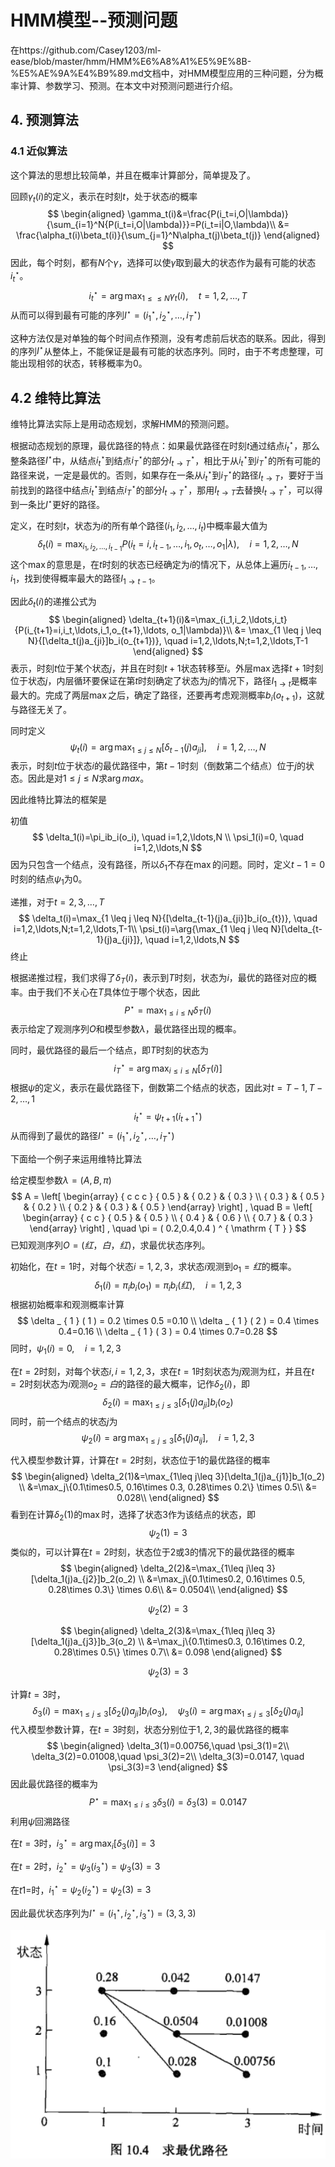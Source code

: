 # HMM模型--预测问题

在https://github.com/Casey1203/ml-ease/blob/master/hmm/HMM%E6%A8%A1%E5%9E%8B-%E5%AE%9A%E4%B9%89.md文档中，对HMM模型应用的三种问题，分为概率计算、参数学习、预测。在本文中对预测问题进行介绍。

## 4. 预测算法

### 4.1 近似算法

这个算法的思想比较简单，并且在概率计算部分，简单提及了。

回顾$\gamma_t(i)$的定义，表示在时刻$t$，处于状态$i$的概率
$$
\begin{aligned}
\gamma_t(i)&=\frac{P(i_t=i,O|\lambda)}{\sum_{i=1}^N{P(i_t=i,O|\lambda)}}=P(i_t=i|O,\lambda)\\
&= \frac{\alpha_t(i)\beta_t(i)}{\sum_{j=1}^N\alpha_t(j)\beta_t(j)}
\end{aligned}
$$
因此，每个时刻，都有$N$个$\gamma$，选择可以使$\gamma$取到最大的状态作为最有可能的状态$i_t^{\star}$。
$$
i_t^{\star}=\arg{\max_{1\leq \leq N}{\gamma_t(i)}}, \quad t=1,2,\ldots,T
$$
从而可以得到最有可能的序列$I^{\star}=(i_1^{\star},i_2^{\star},\ldots,i_T^{\star})$

这种方法仅是对单独的每个时间点作预测，没有考虑前后状态的联系。因此，得到的序列$I^{\star}$从整体上，不能保证是最有可能的状态序列。同时，由于不考虑整理，可能出现相邻的状态，转移概率为0。

## 4.2 维特比算法

维特比算法实际上是用动态规划，求解HMM的预测问题。

根据动态规划的原理，最优路径的特点：如果最优路径在时刻$t$通过结点$i_t^{\star}$，那么整条路径$I^{\star}$中，从结点$i_t^{\star}$到结点$i_T^{\star}$的部分$I_{t\rightarrow T}^{\star}$，相比于从$i_t^{\star}$到$i_T^{\star}$的所有可能的路径来说，一定是最优的。否则，如果存在一条从$i_t^{\star}$到$i_T^{\star}$的路径$I_{t\rightarrow T}$，要好于当前找到的路径中结点$i_t^{\star}$到结点$i_T^{\star}$的部分$I_{t\rightarrow T}^{\star}$，那用$I_{t\rightarrow T}$去替换$I_{t\rightarrow T}^{\star}$，可以得到一条比$I^{\star}$更好的路径。

定义，在时刻$t$，状态为$i$的所有单个路径$(i_1,i_2,\ldots,i_t)$中概率最大值为
$$
\delta_t(i)=\max_{i_1,i_2,\ldots,i_{t-1}}{P(i_t=i,i_{t-1},\ldots,i_1,o_t,\ldots,o_1|\lambda)}, \quad i = 1,2,\ldots,N
$$
这个$\max$的意思是，在$t$时刻的状态已经确定为$i$的情况下，从总体上遍历$i_{t-1},\ldots,i_1$，找到使得概率最大的路径$I_{1\rightarrow t-1}$。

因此$\delta_t(i)$的递推公式为
$$
\begin{aligned}
\delta_{t+1}(i)&=\max_{i_1,i_2,\ldots,i_t}{P(i_{t+1}=i,i_t,\ldots,i_1,o_{t+1},\ldots, o_1|\lambda)}\\
&= \max_{1 \leq j \leq N}{[\delta_t(j)a_{ji}]b_i(o_{t+1})}, \quad i=1,2,\ldots,N;t=1,2,\ldots,T-1
\end{aligned}
$$
表示，时刻$t$位于某个状态$j$，并且在时刻$t+1$状态转移至$i$。外层$\max$选择$t+1$时刻位于状态$j$，内层循环要保证在第$t$时刻确定了状态为$j$的情况下，路径$I_{1\rightarrow t}$是概率最大的。完成了两层$\max$之后，确定了路径，还要再考虑观测概率$b_i(o_{t+1})$，这就与路径无关了。

同时定义
$$
\psi_t(i)=\arg{\max_{1 \leq j \leq N}[\delta_{t-1}(j)a_{ji}]}, \quad i=1,2,\ldots,N
$$
表示，时刻$t$位于状态$i$的最优路径中，第$t-1$时刻（倒数第二个结点）位于$j$的状态。因此是对$1\leq j \leq N$求$\arg{max}$。

因此维特比算法的框架是

初值
$$
\delta_1(i)=\pi_ib_i(o_i), \quad i=1,2,\ldots,N \\
\psi_1(i)=0, \quad i=1,2,\ldots,N
$$
因为只包含一个结点，没有路径，所以$\delta_1$不存在$\max$的问题。同时，定义$t-1=0$时刻的结点$\psi_1$为0。

递推，对于$t=2,3,\ldots,T$
$$
\delta_t(i)=\max_{1 \leq j \leq N}{[\delta_{t-1}(j)a_{ji}]b_i(o_{t})}, \quad i=1,2,\ldots,N;t=1,2,\ldots,T-1\\
\psi_t(i)=\arg{\max_{1 \leq j \leq N}[\delta_{t-1}(j)a_{ji}]}, \quad i=1,2,\ldots,N
$$
终止

根据递推过程，我们求得了$\delta_T(i)$，表示到$T$时刻，状态为$i$，最优的路径对应的概率。由于我们不关心在$T$具体位于哪个状态，因此
$$
P^{\star}=\max_{1\leq i\leq N}\delta_T(i)
$$
表示给定了观测序列$O$和模型参数$\lambda$，最优路径出现的概率。

同时，最优路径的最后一个结点，即$T$时刻的状态为
$$
i_T^{\star}=\arg{\max_{i \leq i\leq N}{[\delta_T(i)]}}
$$
根据$\psi$的定义，表示在最优路径下，倒数第二个结点的状态，因此对$t=T-1,T-2,\ldots,1$
$$
i_t^{\star}=\psi_{t+1}(i_{t+1}^{\star})
$$
从而得到了最优的路径$I^{\star}=(i_1^{\star},i_2^{\star},\ldots,i_T^{\star})$

下面给一个例子来运用维特比算法

给定模型参数$\lambda=(A,B,\pi)$
$$
A = \left[ \begin{array} { c c c } { 0.5 } & { 0.2 } & { 0.3 } \\ { 0.3 } & { 0.5 } & { 0.2 } \\ { 0.2 } & { 0.3 } & { 0.5 } \end{array} \right] , \quad B = \left[ \begin{array} { c c } { 0.5 } & { 0.5 } \\ { 0.4 } & { 0.6 } \\ { 0.7 } & { 0.3 } \end{array} \right] , \quad \pi = ( 0.2,0.4,0.4 ) ^ { \mathrm { T } }
$$
已知观测序列$O=(红，白，红)$，求最优状态序列。

初始化，在$t=1$时，对每个状态$i=1,2,3$，求状态$i$观测到$o_1=红$的概率。
$$
\delta_1(i)=\pi_ib_i(o_1)=\pi_ib_i(红), \quad i=1,2,3
$$
根据初始概率和观测概率计算
$$
\delta _ { 1 } ( 1 ) = 0.2 \times 0.5 =0.10  \\ 
\delta _ { 1 } ( 2 ) = 0.4 \times 0.4=0.16 \\ 
\delta _ { 1 } ( 3 ) = 0.4 \times 0.7=0.28
$$
同时，$\psi_1(i)=0, \quad i=1,2,3$

在$t=2$时刻，对每个状态$i, i=1,2,3$，求在$t=1$时刻状态为$j$观测为红，并且在$t=2$时刻状态为$i$观测$o_2=白$的路径的最大概率，记作$\delta_2(i)$，即
$$
\delta_2(i)=\max_{1 \leq j \leq 3}{[\delta_1(j)a_{ji}]b_i(o_2)}
$$
同时，前一个结点的状态$j$为
$$
\psi_2(i)=\arg{\max_{1\leq j \leq 3}{[\delta_1(j)a_{ij}]}}, \quad i=1,2,3
$$


代入模型参数计算，计算在$t=2$时刻，状态位于$1$的最优路径的概率
$$
\begin{aligned}
\delta_2(1)&=\max_{1\leq j\leq 3}[\delta_1(j)a_{j1}]b_1(o_2) \\
&=\max_j\{0.1\times0.5, 0.16\times 0.3, 0.28\times 0.2\} \times 0.5\\
&= 0.028\\
\end{aligned}
$$
看到在计算$\delta_2(1)$的$\max$时，选择了状态$3$作为该结点的状态，即
$$
\psi_2(1)=3
$$
类似的，可以计算在$t=2$时刻，状态位于$2$或$3$的情况下的最优路径的概率
$$
\begin{aligned}
\delta_2(2)&=\max_{1\leq j\leq 3}[\delta_1(j)a_{j2}]b_2(o_2) \\
&=\max_j\{0.1\times0.2, 0.16\times 0.5, 0.28\times 0.3\} \times 0.6\\
&= 0.0504\\
\end{aligned}
$$

$$
\psi_2(2)=3
$$

$$
\begin{aligned}
\delta_2(3)&=\max_{1\leq j\leq 3}[\delta_1(j)a_{j3}]b_3(o_2) \\
&=\max_j\{0.1\times0.3, 0.16\times 0.2, 0.28\times 0.5\} \times 0.7\\
&= 0.098
\end{aligned}
$$

$$
\psi_2(3)=3
$$

计算$t=3$时，
$$
\delta_3(i)=\max_{1\leq j \leq 3}[\delta_2(j)a_{ji}]b_i(o_3), \quad \psi_3(i)=\arg{\max_{1\leq j \leq 3}{[\delta_2(j)a_{ij}]}}
$$
代入模型参数计算，在$t=3$时刻，状态分别位于$1,2,3$的最优路径的概率
$$
\begin{aligned}
\delta_3(1)=0.00756,\quad \psi_3(1)=2\\
\delta_3(2)=0.01008,\quad \psi_3(2)=2\\
\delta_3(3)=0.0147, \quad \psi_3(3)=3
\end{aligned}
$$
因此最优路径的概率为
$$
P^{\star}=\max_{1\leq i \leq 3}\delta_3(i)=\delta_3(3)=0.0147
$$
利用$\psi$回溯路径

在$t=3$时，$i_3^{\star}=\arg{\max_i[\delta_3(i)]}=3$

在$t=2$时，$i_2^{\star}=\psi_3(i_3^{\star})=\psi_3(3)=3$

在$t1=$时，$i_1^{\star}=\psi_2(i_2^{\star})=\psi_2(3)=3$

因此最优状态序列为$I^{\star}=(i_1^{\star},i_2^{\star},i_3^{\star})=(3,3,3)$

![Image](https://raw.githubusercontent.com/Casey1203/ml-ease/master/img/optimal_i.png)

